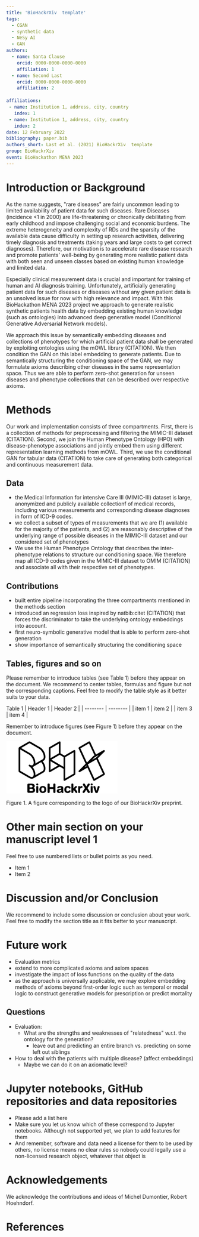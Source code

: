 ```yaml
---
title: 'BioHackrXiv  template'
tags:
  - CGAN
  - synthetic data
  - NeSy AI
  - GAN
authors:
  - name: Santa Clause
    orcid: 0000-0000-0000-0000
    affiliation: 1
  - name: Second Last
    orcid: 0000-0000-0000-0000
    affiliation: 2

affiliations:
 - name: Institution 1, address, city, country
   index: 1
 - name: Institution 1, address, city, country
   index: 2
date: 12 February 2022
bibliography: paper.bib
authors_short: Last et al. (2021) BioHackrXiv  template
group: BioHackrXiv
event: BioHackathon MENA 2023
---
```


# Introduction or Background

As the name suggests, "rare diseases" are fairly uncommon leading to limited availability of patient data for such diseases. Rare Diseases (incidence <1 in 2000) are life-threatening or chronically debilitating from early childhood and impose challenging social and economic burdens. The extreme heterogeneity and complexity of RDs and the sparsity of the available data cause difficulty in setting up research activities, delivering timely diagnosis and treatments (taking years and large costs to get correct diagnoses). Therefore, our motivation is to accelerate rare disease research and promote patients' well-being by generating more realistic patient data with both seen and unseen classes based on existing human knowledge and limited data.

Especially clinical measurement data is crucial and important for training of human and AI diagnosis training. Unfortunately, artificially generating patient data for such diseases or diseases without any given patient data is an unsolved issue for now with high relevance and impact. With this BioHackathon MENA 2023 project we approach to generate realistic synthetic patients health data by embedding existing human knowledge (such as ontologies) into advanced deep generative model (Conditional Generative Adversarial Network models). 

We approach this issue by semantically embedding diseases and collections of phenotypes for which artificial patient data shall be generated by exploiting ontologies using the mOWL library (CITATION). We then condition the GAN on this label embedding to generate patients. Due to semantically structuring the conditioning space of the GAN, we may formulate axioms describing other diseases in the same representation space. Thus we are able to perform zero-shot generation for unseen diseases and phenotype collections that can be described over respective axioms. 

# Methods

Our work and implementation consists of three compartments. First, there is a collection of methods for preprocessing and filtering the MIMIC-III dataset (CITATION). Second, we join the Human Phenotype Ontology (HPO) with disease-phenotype associations and jointly embed them using different representation learning methods from mOWL. Third, we use the conditional GAN for tabular data (CITATION) to take care of generating both categorical and continuous measurement data. 

## Data

- the Medical Information for intensive Care III (MIMIC-III) dataset is large, anonymized and publicly available collectionf of medical records, including various measurements and corresponding disease diagnoses in form of ICD-9 codes. 
- we collect a subset of types of measurements that we are (1) available for the majority of the patients, and (2) are reasonably descriptive of the underlying range of possible diseases in the MIMIC-III dataset and our considered set of phenotypes
- We use the Human Phenotype Ontology that describes the inter-phenotype relations to structure our conditioning space. We therefore map all ICD-9 codes given in the MIMIC-III dataset to OMIM (CITATION) and associate all with their respective set of phenotypes.

## Contributions

- built entire pipeline incorporating the three compartments mentioned in the methods section
- introduced an regression loss inspired by natbib:citet (CITATION) that forces the discriminator to take the underlying ontology embeddings into account.  
- first neuro-symbolic generative model that is able to perform zero-shot generation
- show importance of semantically structuring the conditioning space



## Tables, figures and so on

Please remember to introduce tables (see Table 1) before they appear on the document. We recommend to center tables, formulas and figure but not the corresponding captions. Feel free to modify the table style as it better suits to your data.

Table 1
| Header 1 | Header 2 |
| -------- | -------- |
| item 1 | item 2 |
| item 3 | item 4 |

Remember to introduce figures (see Figure 1) before they appear on the document. 

![BioHackrXiv logo](./biohackrxiv.png)
 
Figure 1. A figure corresponding to the logo of our BioHackrXiv preprint.

# Other main section on your manuscript level 1

Feel free to use numbered lists or bullet points as you need.
* Item 1
* Item 2

# Discussion and/or Conclusion

We recommend to include some discussion or conclusion about your work. Feel free to modify the section title as it fits better to your manuscript.

# Future work

- Evaluation metrics
- extend to more complicated axioms and axiom spaces
- investigate the impact of loss functions on the quality of the data
- as the approach is universally applicable, we may explore embedding methods of axioms beyond first-order logic such as temporal or modal logic to construct generative models for prescription or predict mortality

## Questions

- Evaluation:
    - What are the strengths and weaknesses of "relatedness" w.r.t. the ontology for the generation?
        - leave out and predicting an entire branch vs. predicting on some left out siblings
- How to deal with the patients with multiple disease? (affect embeddings) 
    - Maybe we can do it on an axiomatic level?

# Jupyter notebooks, GitHub repositories and data repositories

* Please add a list here
* Make sure you let us know which of these correspond to Jupyter notebooks. Although not supported yet, we plan to add features for them
* And remember, software and data need a license for them to be used by others, no license means no clear rules so nobody could legally use a non-licensed research object, whatever that object is

# Acknowledgements
We acknowledge the contributions and ideas of Michel Dumontier, Robert Hoehndorf.

# References


